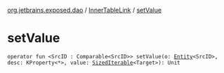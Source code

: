 [org.jetbrains.exposed.dao](../index.md) / [InnerTableLink](index.md) / [setValue](.)

# setValue

`operator fun <SrcID : Comparable<SrcID>> setValue(o: `[`Entity`](../-entity/index.md)`<SrcID>, desc: KProperty<*>, value: `[`SizedIterable`](../../org.jetbrains.exposed.sql/-sized-iterable/index.md)`<Target>): Unit`